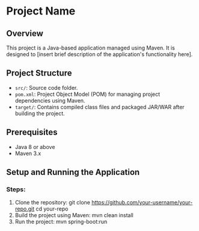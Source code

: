 # Project Name

## Overview
This project is a Java-based application managed using Maven. It is designed to [insert brief description of the application's functionality here]. 

## Project Structure
- `src/`: Source code folder.
- `pom.xml`: Project Object Model (POM) for managing project dependencies using Maven.
- `target/`: Contains compiled class files and packaged JAR/WAR after building the project.

## Prerequisites
- Java 8 or above
- Maven 3.x

## Setup and Running the Application

### Steps:
1. Clone the repository:
   git clone https://github.com/your-username/your-repo.git
   cd your-repo
2. Build the project using Maven:
   mvn clean install
3. Run the project:
   mvn spring-boot:run


